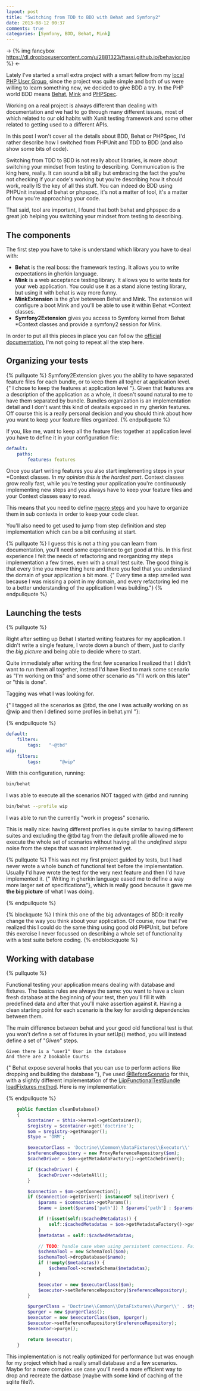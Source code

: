 ```yaml
---
layout: post
title: "Switching from TDD to BDD with Behat and Symfony2"
date: 2013-08-12 00:37
comments: true
categories: [Symfony, BDD, Behat, Mink]
---
```

-> {% img fancybox https://dl.dropboxusercontent.com/u/2881323/ftassi.github.io/behavior.jpg %} <-

Lately I've started a small extra project with a smart fellow from my [local PHP User Group](http://marche.grusp.org), since the project was quite simple and both of us were willing to learn something new, we decided to give BDD a try. In the PHP world BDD means [Behat](http://behat.org/), [Mink](http://mink.behat.org) and [PHPSpec](http://www.phpspec.net). 

Working on a real project is always different than dealing with documentation and we had to go through many different issues, most of which related to our old habits with Xunit testing framework and some other related to getting used to a different APIs.

In this post I won't cover all the details about BDD, Behat or PHPSpec, I'd rather describe how I switched from PHPUnit and TDD to BDD (and also show some bits of code).

<!-- more -->

Switching from TDD to BDD is not really about libraries, is more about switching your mindset from testing to describing. Communication is the king here, really. It can sound a bit silly but embracing the fact the you're not checking if your code's working but you're describing how it should work, really IS the key of all this stuff. You can indeed do BDD using PHPUnit instead of behat or phpspec, it's not a matter of tool, it's a matter of how you're approaching your code.

That said, tool are important, I found that both behat and phpspec do a great job helping you switching your mindset from testing to describing. 

The components
--------------

The first step you have to take is understand which library you have to deal with:

* **Behat** is the real boss: the framework testing. It allows you to write expectations in gherkin language.
* **Mink** is a web acceptance testing library. It allows you to write tests for your web application. You could use it as a stand alone testing library, but using it with behat is way more funny.
* **MinkExtension** is the *glue* beteween Behat and Mink. The extension will configure a boot Mink and you'll be able to use it within Behat *Context classes.
* **Symfony2Extension** gives you access to Symfony kernel from Behat *Context classes and provide a symfony2 session for Mink.

In order to put all this pieces in place you can follow the [official documentation](http://extensions.behat.org/symfony2/), I'm not going to repeat all the step here.

Organizing your tests
---------------------

{% pullquote %}
Symfony2Extension gives you the ability to have separated feature files for each bundle, or to keep them all togher at application level. {" I chose to keep the features at application level "}. Given that features are a description of the application as a whole, it doesn't sound natural to me to have them separated by bundle. Bundles organization is an implementation detail and I don't want this kind of deatails exposed in my gherkin features. Off course this is a really personal decision and you should think about how you want to keep your feature files organized. 
{% endpullquote %}

If you, like me, want to keep all the feature files together at application level you have to define it in your configuration file:

```yaml behat.yml
default:
    paths:
        features: features
```

Once you start writing features you also start implementing steps in your *Context classes. _In my opinion this is the hardest part_. Context classes grow really fast, while you're testing your application you're continuously implementing new steps and you always have to keep your feature files and your Context classes easy to read. 

This means that you need to define [macro steps](http://docs.behat.org/guides/2.definitions.html#step-execution-chaining) and you have to organize them in sub contexts in order to keep your code clear. 

You'll also need to get used to jump from step definition and step implementation which can be a bit confusing at start.

{% pullquote %}
I guess this is not a thing you can learn from documentation, you'll need some experiance to get good at this. In this first experience I felt the needs of refactoring and reorganizing my steps implementation a few times, even with a small test suite. The good thing is that every time you move thing here and there you feel that you understand the domain of your application a bit more. {" Every time a step smelled was because I was missing a point in my domain, and every refactoring led me to a better understanding of the application I was building."}
{% endpullquote %}

Launching the tests
-------------------

{% pullquote %}

Right after setting up Behat I started writing features for my application. I didn't write a single feature, I wrote down a bunch of them, just to clarify the *big picture* and being able to decide where to start.

Quite immediately after writing the first few scenarios I realized that I didn't want to run them all together, instead I'd have liked to mark some scenario as "I'm working on this" and some other scenario as "I'll work on this later" or "this is done". 

Tagging was what I was looking for.

{" I tagged all the scenarios as @tbd, the one I was actually working on as @wip and then I defined some profiles in behat.yml "}:

{% endpullquote %}

``` yaml behat.tml
default:
    filters:
        tags:   "~@tbd"
wip:
    filters:
        tags:       "@wip"
```

With this configuration, running:

```bash 
bin/behat 
```

I was able to execute all the scenarios NOT tagged with @tbd
and running 

```bash 
bin/behat --profile wip
```

I was able to run the currently "work in progess" scenario.

This is really nice: having different profiles is quite similar to having different suites and excluding the @tbd tag from the default profile allowed me to execute the whole set of scenarios without having all the *undefined steps* noise from the steps that was not implemented yet. 

{% pullquote %}
This was not my first project guided by tests, but I had never wrote a whole bunch of functional test before the implementation. Usually I'd have wrote the test for the very next feature and then I'd have implemented it. {" Writing in gherkin language eased me to define a way more larger set of specifications"}, which is really good because it gave me **the big picture** of what I was doing.

{% endpullquote %}

{% blockquote %}
I think this one of the big advantages of BDD: it really change the way you think about your application. Of course, now that I've realized this I could do the same thing using good old PHPUnit, but before this exercise I never focussed on describing a whole set of functionality with a test suite before coding.
{% endblockquote %}

Working with database
---------------------

{% pullquote %}

Functional testing your application means dealing with database and fixtures. The basics rules are always the same: you want to have a clean fresh database at the beginning of your test, then you'll fill it with predefined data and after that you'll make assertion against it. Having a clean starting point for each scenario is the key for avoiding dependencies between them.

The main difference between behat and your good old functional test is that you won't define a set of fixtures in your setUp() method, you will instead define a set of "*Given*" steps.

```gherkin 
Given there is a "user1" User in the database
And there are 2 bookable Courts
```

{" Behat expose several hooks that you can use to perform actions like dropping and building the database "}, I've used [@BeforeScenario](http://docs.behat.org/guides/3.hooks.html#hooks) for this, with a slightly different implementation of the [LiipFunctionalTestBundle loadFixtures method](https://github.com/liip/LiipFunctionalTestBundle/blob/master/Test/WebTestCase.php#L228). Here is my implementation:

{% endpullquote %}

```php FeaturesContext.php
	public function cleanDatabase()
    {
        $container = $this->kernel->getContainer();
        $registry = $container->get('doctrine');
        $om = $registry->getManager();
        $type = 'ORM';

        $executorClass = 'Doctrine\\Common\\DataFixtures\\Executor\\' . $type . 'Executor';
        $referenceRepository = new ProxyReferenceRepository($om);
        $cacheDriver = $om->getMetadataFactory()->getCacheDriver();

        if ($cacheDriver) {
            $cacheDriver->deleteAll();
        }

        $connection = $om->getConnection();
        if ($connection->getDriver() instanceOf SqliteDriver) {
            $params = $connection->getParams();
            $name = isset($params['path']) ? $params['path'] : $params['dbname'];

            if (!isset(self::$cachedMetadatas)) {
                self::$cachedMetadatas = $om->getMetadataFactory()->getAllMetadata();
            }
            $metadatas = self::$cachedMetadatas;

            // TODO: handle case when using persistent connections. Fail loudly?
            $schemaTool = new SchemaTool($om);
            $schemaTool->dropDatabase($name);
            if (!empty($metadatas)) {
                $schemaTool->createSchema($metadatas);
            }

            $executor = new $executorClass($om);
            $executor->setReferenceRepository($referenceRepository);
        }

        $purgerClass = 'Doctrine\\Common\\DataFixtures\\Purger\\' . $type . 'Purger';
        $purger = new $purgerClass();
        $executor = new $executorClass($om, $purger);
        $executor->setReferenceRepository($referenceRepository);
        $executor->purge();

        return $executor;
    }
```

This implementation is not really optimized for performance but was enough for my project which had a really small database and a few scenarios. Maybe for a more complex use case you'll need a more efficient way to drop and recreate the datbase (maybe with some kind of caching of the sqlite file?).


